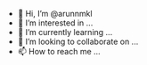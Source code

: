 - 👋 Hi, I’m @arunnmkl
- 👀 I’m interested in ...
- 🌱 I’m currently learning ...
- 💞️ I’m looking to collaborate on ...
- 📫 How to reach me ...

<!---
arunnmkl/arunnmkl is a ✨ special ✨ repository because its `README.md` (this file) appears on your GitHub profile.
You can click the Preview link to take a look at your changes.
--->
